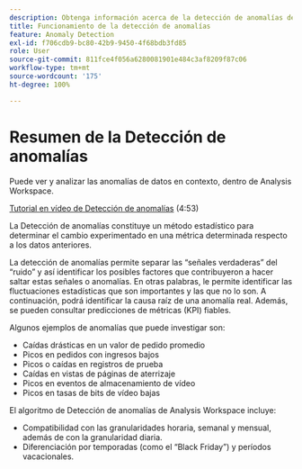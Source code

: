 ```yaml
---
description: Obtenga información acerca de la detección de anomalías de datos en Analysis Workspace.
title: Funcionamiento de la detección de anomalías
feature: Anomaly Detection
exl-id: f706cdb9-bc80-42b9-9450-4f68bdb3fd85
role: User
source-git-commit: 811fce4f056a6280081901e484c3af8209f87c06
workflow-type: tm+mt
source-wordcount: '175'
ht-degree: 100%

---
```


# Resumen de la Detección de anomalías

Puede ver y analizar las anomalías de datos en contexto, dentro de Analysis Workspace.

[Tutorial en vídeo de Detección de anomalías](https://experienceleague.adobe.com/docs/analytics-learn/tutorials/data-science/anomaly-detection-in-analysis-workspace.html?lang=es) (4:53)

La Detección de anomalías constituye un método estadístico para determinar el cambio experimentado en una métrica determinada respecto a los datos anteriores.

La detección de anomalías permite separar las “señales verdaderas” del “ruido” y así identificar los posibles factores que contribuyeron a hacer saltar estas señales o anomalías. En otras palabras, le permite identificar las fluctuaciones estadísticas que son importantes y las que no lo son. A continuación, podrá identificar la causa raíz de una anomalía real. Además, se pueden consultar predicciones de métricas (KPI) fiables.

Algunos ejemplos de anomalías que puede investigar son:

* Caídas drásticas en un valor de pedido promedio
* Picos en pedidos con ingresos bajos
* Picos o caídas en registros de prueba
* Caídas en vistas de páginas de aterrizaje
* Picos en eventos de almacenamiento de vídeo
* Picos en tasas de bits de vídeo bajas

El algoritmo de Detección de anomalías de Analysis Workspace incluye:

* Compatibilidad con las granularidades horaria, semanal y mensual, además de con la granularidad diaria.
* Diferenciación por temporadas (como el “Black Friday”) y períodos vacacionales.
